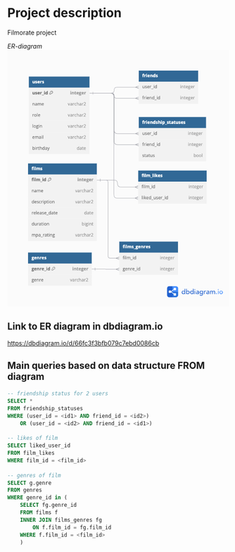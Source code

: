 # Project description
Filmorate project

*ER-diagram*
![ER Diagram](./images/ER_diagram.png)

## Link to ER diagram in dbdiagram.io
https://dbdiagram.io/d/66fc3f3bfb079c7ebd0086cb

## Main queries based on data structure FROM diagram

```sql
-- friendship status for 2 users
SELECT * 
FROM friendship_statuses 
WHERE (user_id = <id1> AND friend_id = <id2>)
    OR (user_id = <id2> AND friend_id = <id1>)

-- likes of film
SELECT liked_user_id 
FROM film_likes 
WHERE film_id = <film_id>

-- genres of film
SELECT g.genre
FROM genres
WHERE genre_id in (
    SELECT fg.genre_id
    FROM films f
    INNER JOIN films_genres fg
        ON f.film_id = fg.film_id
    WHERE f.film_id = <film_id>
    )
```